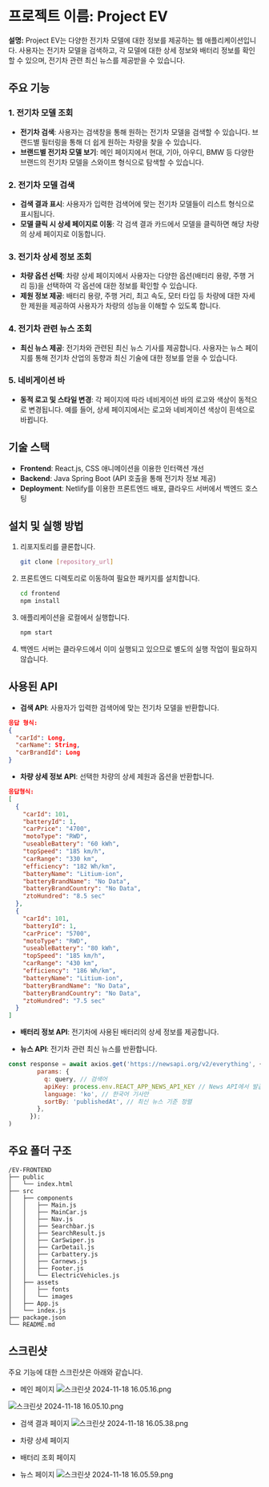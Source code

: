 # 프로젝트 이름: Project EV

**설명:**
Project EV는 다양한 전기차 모델에 대한 정보를 제공하는 웹 애플리케이션입니다. 사용자는 전기차 모델을 검색하고, 각 모델에 대한 상세 정보와 배터리 정보를 확인할 수 있으며, 전기차 관련 최신 뉴스를 제공받을 수 있습니다.

## 주요 기능

### 1. **전기차 모델 조회**

- **전기차 검색**: 사용자는 검색창을 통해 원하는 전기차 모델을 검색할 수 있습니다. 브랜드별 필터링을 통해 더 쉽게 원하는 차량을 찾을 수 있습니다.
- **브랜드별 전기차 모델 보기**: 메인 페이지에서 현대, 기아, 아우디, BMW 등 다양한 브랜드의 전기차 모델을 스와이프 형식으로 탐색할 수 있습니다.

### 2. **전기차 모델 검색**

- **검색 결과 표시**: 사용자가 입력한 검색어에 맞는 전기차 모델들이 리스트 형식으로 표시됩니다.
- **모델 클릭 시 상세 페이지로 이동**: 각 검색 결과 카드에서 모델을 클릭하면 해당 차량의 상세 페이지로 이동합니다.

### 3. **전기차 상세 정보 조회**

- **차량 옵션 선택**: 차량 상세 페이지에서 사용자는 다양한 옵션(배터리 용량, 주행 거리 등)을 선택하여 각 옵션에 대한 정보를 확인할 수 있습니다.
- **제원 정보 제공**: 배터리 용량, 주행 거리, 최고 속도, 모터 타입 등 차량에 대한 자세한 제원을 제공하여 사용자가 차량의 성능을 이해할 수 있도록 합니다.

### 4. **전기차 관련 뉴스 조회**

- **최신 뉴스 제공**: 전기차와 관련된 최신 뉴스 기사를 제공합니다. 사용자는 뉴스 페이지를 통해 전기차 산업의 동향과 최신 기술에 대한 정보를 얻을 수 있습니다.

### 5. **네비게이션 바**

- **동적 로고 및 스타일 변경**: 각 페이지에 따라 네비게이션 바의 로고와 색상이 동적으로 변경됩니다. 예를 들어, 상세 페이지에서는 로고와 네비게이션 색상이 흰색으로 바뀝니다.

## 기술 스택

- **Frontend**: React.js, CSS 애니메이션을 이용한 인터랙션 개선
- **Backend**: Java Spring Boot (API 호출을 통해 전기차 정보 제공)
- **Deployment**: Netlify를 이용한 프론트엔드 배포, 클라우드 서버에서 백엔드 호스팅

## 설치 및 실행 방법

1. 리포지토리를 클론합니다.
   ```bash
   git clone [repository_url]
   ```
2. 프론트엔드 디렉토리로 이동하여 필요한 패키지를 설치합니다.
   ```bash
   cd frontend
   npm install
   ```
3. 애플리케이션을 로컬에서 실행합니다.
   ```bash
   npm start
   ```
4. 백엔드 서버는 클라우드에서 이미 실행되고 있으므로 별도의 실행 작업이 필요하지 않습니다.

## 사용된 API

- **검색 API**: 사용자가 입력한 검색어에 맞는 전기차 모델을 반환합니다.

```json
응답 형식:
{
  "carId": Long,
  "carName": String,
  "carBrandId": Long
}

```

- **차량 상세 정보 API**: 선택한 차량의 상세 제원과 옵션을 반환합니다.

```json
응답형식:
[
  {
    "carId": 101,
    "batteryId": 1,
    "carPrice": "4700",
    "motoType": "RWD",
    "useableBattery": "60 kWh",
    "topSpeed": "185 km/h",
    "carRange": "330 km",
    "efficiency": "182 Wh/km",
    "batteryName": "Litium-ion",
    "batteryBrandName": "No Data",
    "batteryBrandCountry": "No Data",
    "ztoHundred": "8.5 sec"
  },
  {
    "carId": 101,
    "batteryId": 1,
    "carPrice": "5700",
    "motoType": "RWD",
    "useableBattery": "80 kWh",
    "topSpeed": "185 km/h",
    "carRange": "430 km",
    "efficiency": "186 Wh/km",
    "batteryName": "Litium-ion",
    "batteryBrandName": "No Data",
    "batteryBrandCountry": "No Data",
    "ztoHundred": "7.5 sec"
  }
]
```

- **배터리 정보 API**: 전기차에 사용된 배터리의 상세 정보를 제공합니다.

- **뉴스 API**: 전기차 관련 최신 뉴스를 반환합니다.

```js
const response = await axios.get('https://newsapi.org/v2/everything', {
        params: {
          q: query, // 검색어
          apiKey: process.env.REACT_APP_NEWS_API_KEY // News API에서 발급받은 키
          language: 'ko', // 한국어 기사만
          sortBy: 'publishedAt', // 최신 뉴스 기준 정렬
        },
      });
)
```

## 주요 폴더 구조

```
/EV-FRONTEND
├── public
│   └── index.html
├── src
│   ├── components
│   │   ├── Main.js
│   │   ├── MainCar.js
│   │   ├── Nav.js
│   │   ├── Searchbar.js
│   │   ├── SearchResult.js
│   │   ├── CarSwiper.js
│   │   ├── CarDetail.js
│   │   ├── Carbattery.js
│   │   ├── Carnews.js
│   │   ├── Footer.js
│   │   └── ElectricVehicles.js
│   ├── assets
│   │   ├── fonts
│   │   └── images
│   ├── App.js
│   └── index.js
├── package.json
└── README.md
```

## 스크린샷

주요 기능에 대한 스크린샷은 아래와 같습니다.

- 메인 페이지
  ![스크린샷 2024-11-18 16.05.16.png](https://prod-files-secure.s3.us-west-2.amazonaws.com/c7519e7c-2280-4239-80a5-3ff597a11dcf/9e83bd12-80c9-40fb-8454-793780066aed/%E1%84%89%E1%85%B3%E1%84%8F%E1%85%B3%E1%84%85%E1%85%B5%E1%86%AB%E1%84%89%E1%85%A3%E1%86%BA_2024-11-18_16.05.16.png)

![스크린샷 2024-11-18 16.05.10.png](https://prod-files-secure.s3.us-west-2.amazonaws.com/c7519e7c-2280-4239-80a5-3ff597a11dcf/ca4c58c5-cb6f-4e91-9c91-78a02b931222/%E1%84%89%E1%85%B3%E1%84%8F%E1%85%B3%E1%84%85%E1%85%B5%E1%86%AB%E1%84%89%E1%85%A3%E1%86%BA_2024-11-18_16.05.10.png)

- 검색 결과 페이지
  ![스크린샷 2024-11-18 16.05.38.png](https://prod-files-secure.s3.us-west-2.amazonaws.com/c7519e7c-2280-4239-80a5-3ff597a11dcf/009439ab-2b99-437a-8238-1994287d97cc/%E1%84%89%E1%85%B3%E1%84%8F%E1%85%B3%E1%84%85%E1%85%B5%E1%86%AB%E1%84%89%E1%85%A3%E1%86%BA_2024-11-18_16.05.38.png)

- 차량 상세 페이지

- 배터리 조회 페이지

- 뉴스 페이지
  ![스크린샷 2024-11-18 16.05.59.png](https://prod-files-secure.s3.us-west-2.amazonaws.com/c7519e7c-2280-4239-80a5-3ff597a11dcf/8e5168ff-0da9-4df8-be96-8308dea8dfed/%E1%84%89%E1%85%B3%E1%84%8F%E1%85%B3%E1%84%85%E1%85%B5%E1%86%AB%E1%84%89%E1%85%A3%E1%86%BA_2024-11-18_16.05.59.png)
